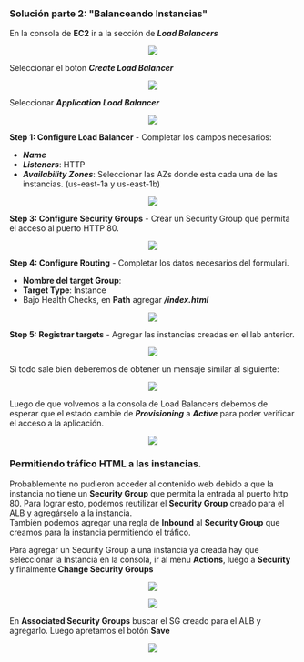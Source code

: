 
### Solución parte 2: "Balanceando Instancias"

En la consola de **EC2** ir a la sección de **_Load Balancers_**  
<p align = "center">
<img src = "./../Extras/Imagenes/laboratorioCloud_EC2/lb/alb0.png">
</p>

Seleccionar el boton **_Create Load Balancer_**

<p align = "center">
<img src = "./../Extras/Imagenes/laboratorioCloud_EC2/lb/alb1.png">
</p>

Seleccionar **_Application Load Balancer_**

<p align = "center">
<img src = "./../Extras/Imagenes/laboratorioCloud_EC2/lb/alb2.png">
</p>

**Step 1: Configure Load Balancer** - Completar los campos necesarios:  

* **_Name_**
* **_Listeners_**: HTTP
* **_Availability Zones_**: Seleccionar las AZs donde esta cada una de las instancias. (us-east-1a y us-east-1b)

<p align = "center">
<img src = "./../Extras/Imagenes/laboratorioCloud_EC2/lb/alb3.png">
</p>

**Step 3: Configure Security Groups** - Crear un Security Group que permita el acceso al puerto HTTP 80.  

<p align = "center">
<img src = "./../Extras/Imagenes/laboratorioCloud_EC2/lb/alb4.png">
</p>

**Step 4: Configure Routing** -  Completar los datos necesarios del formulari.  

* **Nombre del target Group**: 
* **Target Type**: Instance
* Bajo Health Checks, en **Path** agregar **_/index.html_**

<p align = "center">
<img src = "./../Extras/Imagenes/laboratorioCloud_EC2/lb/alb5.png">
</p>

**Step 5: Registrar targets** - Agregar las instancias creadas en el lab anterior.  

<p align = "center">
<img src = "./../Extras/Imagenes/laboratorioCloud_EC2/lb/alb6.png">
</p>

Si todo sale bien deberemos de obtener un mensaje similar al siguiente:  

<p align = "center">
<img src = "./../Extras/Imagenes/laboratorioCloud_EC2/lb/alb7.png">
</p>

Luego de que volvemos a la consola de Load Balancers debemos de esperar que el estado cambie de **_Provisioning_** a **_Active_** para poder verificar el acceso a la aplicación.  

<p align = "center">
<img src = "./../Extras/Imagenes/laboratorioCloud_EC2/lb/alb8.png">
</p>

### Permitiendo tráfico HTML a las instancias.

Probablemente no pudieron acceder al contenido web debido a que la instancia no tiene un **Security Group** que permita la entrada al puerto http 80. Para lograr esto, podemos reutilizar el **Security Group** creado para el ALB y agregárselo a la instancia.  
También podemos agregar una regla de **Inbound** al **Security Group** que creamos para la instancia permitiendo el tráfico.  

Para agregar un Security Group a una instancia ya creada hay que seleccionar la Instancia en la consola, ir al menu **Actions**, luego a **Security** y finalmente **Change Security Groups**  

<p align = "center">
<img src = "./../Extras/Imagenes/laboratorioCloud_EC2/lb/sg0.png">
</p>

<p align = "center">
<img src = "./../Extras/Imagenes/laboratorioCloud_EC2/lb/sg1.png">
</p>

En **Associated Security Groups** buscar el SG creado para el ALB y agregarlo. Luego apretamos el botón **Save**

<p align = "center">
<img src = "./../Extras/Imagenes/laboratorioCloud_EC2/lb/sg2.png">
</p>